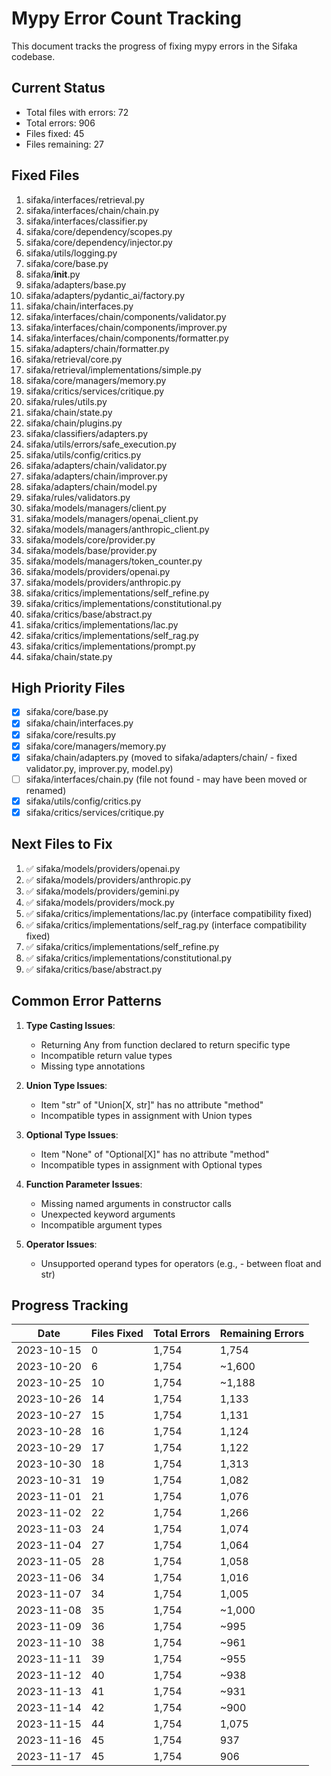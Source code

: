 # Mypy Error Count Tracking

This document tracks the progress of fixing mypy errors in the Sifaka codebase.

## Current Status

- Total files with errors: 72
- Total errors: 906
- Files fixed: 45
- Files remaining: 27

## Fixed Files

1. sifaka/interfaces/retrieval.py
2. sifaka/interfaces/chain/chain.py
3. sifaka/interfaces/classifier.py
4. sifaka/core/dependency/scopes.py
5. sifaka/core/dependency/injector.py
6. sifaka/utils/logging.py
7. sifaka/core/base.py
8. sifaka/__init__.py
9. sifaka/adapters/base.py
10. sifaka/adapters/pydantic_ai/factory.py
11. sifaka/chain/interfaces.py
12. sifaka/interfaces/chain/components/validator.py
13. sifaka/interfaces/chain/components/improver.py
14. sifaka/interfaces/chain/components/formatter.py
15. sifaka/adapters/chain/formatter.py
16. sifaka/retrieval/core.py
17. sifaka/retrieval/implementations/simple.py
18. sifaka/core/managers/memory.py
19. sifaka/critics/services/critique.py
20. sifaka/rules/utils.py
21. sifaka/chain/state.py
22. sifaka/chain/plugins.py
23. sifaka/classifiers/adapters.py
24. sifaka/utils/errors/safe_execution.py
25. sifaka/utils/config/critics.py
26. sifaka/adapters/chain/validator.py
27. sifaka/adapters/chain/improver.py
28. sifaka/adapters/chain/model.py
29. sifaka/rules/validators.py
30. sifaka/models/managers/client.py
31. sifaka/models/managers/openai_client.py
32. sifaka/models/managers/anthropic_client.py
33. sifaka/models/core/provider.py
34. sifaka/models/base/provider.py
35. sifaka/models/managers/token_counter.py
36. sifaka/models/providers/openai.py
37. sifaka/models/providers/anthropic.py
38. sifaka/critics/implementations/self_refine.py
39. sifaka/critics/implementations/constitutional.py
40. sifaka/critics/base/abstract.py
41. sifaka/critics/implementations/lac.py
42. sifaka/critics/implementations/self_rag.py
43. sifaka/critics/implementations/prompt.py
44. sifaka/chain/state.py

## High Priority Files

- [x] sifaka/core/base.py
- [x] sifaka/chain/interfaces.py
- [x] sifaka/core/results.py
- [x] sifaka/core/managers/memory.py
- [x] sifaka/chain/adapters.py (moved to sifaka/adapters/chain/ - fixed validator.py, improver.py, model.py)
- [ ] sifaka/interfaces/chain.py (file not found - may have been moved or renamed)
- [x] sifaka/utils/config/critics.py
- [x] sifaka/critics/services/critique.py

## Next Files to Fix

1. ✅ sifaka/models/providers/openai.py
2. ✅ sifaka/models/providers/anthropic.py
3. ✅ sifaka/models/providers/gemini.py
4. ✅ sifaka/models/providers/mock.py
5. ✅ sifaka/critics/implementations/lac.py (interface compatibility fixed)
6. ✅ sifaka/critics/implementations/self_rag.py (interface compatibility fixed)
7. ✅ sifaka/critics/implementations/self_refine.py
8. ✅ sifaka/critics/implementations/constitutional.py
9. ✅ sifaka/critics/base/abstract.py

## Common Error Patterns

1. **Type Casting Issues**:
   - Returning Any from function declared to return specific type
   - Incompatible return value types
   - Missing type annotations

2. **Union Type Issues**:
   - Item "str" of "Union[X, str]" has no attribute "method"
   - Incompatible types in assignment with Union types

3. **Optional Type Issues**:
   - Item "None" of "Optional[X]" has no attribute "method"
   - Incompatible types in assignment with Optional types

4. **Function Parameter Issues**:
   - Missing named arguments in constructor calls
   - Unexpected keyword arguments
   - Incompatible argument types

5. **Operator Issues**:
   - Unsupported operand types for operators (e.g., - between float and str)

## Progress Tracking

| Date | Files Fixed | Total Errors | Remaining Errors |
|------|-------------|--------------|------------------|
| 2023-10-15 | 0 | 1,754 | 1,754 |
| 2023-10-20 | 6 | 1,754 | ~1,600 |
| 2023-10-25 | 10 | 1,754 | ~1,188 |
| 2023-10-26 | 14 | 1,754 | 1,133 |
| 2023-10-27 | 15 | 1,754 | 1,131 |
| 2023-10-28 | 16 | 1,754 | 1,124 |
| 2023-10-29 | 17 | 1,754 | 1,122 |
| 2023-10-30 | 18 | 1,754 | 1,313 |
| 2023-10-31 | 19 | 1,754 | 1,082 |
| 2023-11-01 | 21 | 1,754 | 1,076 |
| 2023-11-02 | 22 | 1,754 | 1,266 |
| 2023-11-03 | 24 | 1,754 | 1,074 |
| 2023-11-04 | 27 | 1,754 | 1,064 |
| 2023-11-05 | 28 | 1,754 | 1,058 |
| 2023-11-06 | 34 | 1,754 | 1,016 |
| 2023-11-07 | 34 | 1,754 | 1,005 |
| 2023-11-08 | 35 | 1,754 | ~1,000 |
| 2023-11-09 | 36 | 1,754 | ~995 |
| 2023-11-10 | 38 | 1,754 | ~961 |
| 2023-11-11 | 39 | 1,754 | ~955 |
| 2023-11-12 | 40 | 1,754 | ~938 |
| 2023-11-13 | 41 | 1,754 | ~931 |
| 2023-11-14 | 42 | 1,754 | ~900 |
| 2023-11-15 | 44 | 1,754 | 1,075 |
| 2023-11-16 | 45 | 1,754 | 937 |
| 2023-11-17 | 45 | 1,754 | 906 |
